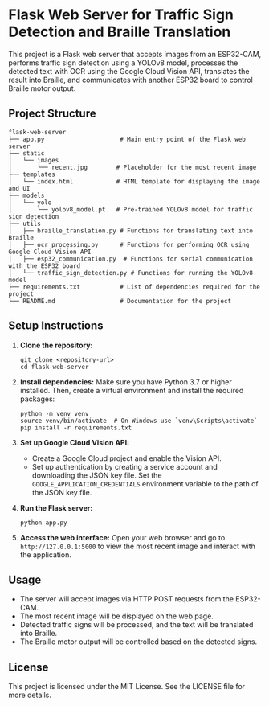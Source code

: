 # Flask Web Server for Traffic Sign Detection and Braille Translation

This project is a Flask web server that accepts images from an ESP32-CAM, performs traffic sign detection using a YOLOv8 model, processes the detected text with OCR using the Google Cloud Vision API, translates the result into Braille, and communicates with another ESP32 board to control Braille motor output.

## Project Structure

```
flask-web-server
├── app.py                     # Main entry point of the Flask web server
├── static
│   └── images
│       └── recent.jpg        # Placeholder for the most recent image
├── templates
│   └── index.html            # HTML template for displaying the image and UI
├── models
│   └── yolo
│       └── yolov8_model.pt   # Pre-trained YOLOv8 model for traffic sign detection
├── utils
│   ├── braille_translation.py # Functions for translating text into Braille
│   ├── ocr_processing.py      # Functions for performing OCR using Google Cloud Vision API
│   ├── esp32_communication.py  # Functions for serial communication with the ESP32 board
│   └── traffic_sign_detection.py # Functions for running the YOLOv8 model
├── requirements.txt           # List of dependencies required for the project
└── README.md                  # Documentation for the project
```

## Setup Instructions

1. **Clone the repository:**
   ```
   git clone <repository-url>
   cd flask-web-server
   ```

2. **Install dependencies:**
   Make sure you have Python 3.7 or higher installed. Then, create a virtual environment and install the required packages:
   ```
   python -m venv venv
   source venv/bin/activate  # On Windows use `venv\Scripts\activate`
   pip install -r requirements.txt
   ```

3. **Set up Google Cloud Vision API:**
   - Create a Google Cloud project and enable the Vision API.
   - Set up authentication by creating a service account and downloading the JSON key file. Set the `GOOGLE_APPLICATION_CREDENTIALS` environment variable to the path of the JSON key file.

4. **Run the Flask server:**
   ```
   python app.py
   ```

5. **Access the web interface:**
   Open your web browser and go to `http://127.0.0.1:5000` to view the most recent image and interact with the application.

## Usage

- The server will accept images via HTTP POST requests from the ESP32-CAM.
- The most recent image will be displayed on the web page.
- Detected traffic signs will be processed, and the text will be translated into Braille.
- The Braille motor output will be controlled based on the detected signs.

## License

This project is licensed under the MIT License. See the LICENSE file for more details.